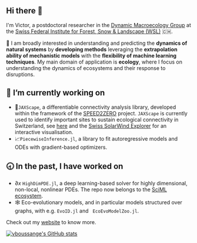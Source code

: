 ## Hi there 👋

I'm Victor, a postdoctoral researcher in the [Dynamic Macroecology Group](https://www.wsl.ch/de/ueber-die-wsl/organisation/forschungseinheiten/landschaftsdynamik/dynamische-makrooekologie/) at the [Swiss Federal Institute for Forest, Snow & Landscape (WSL)](https://www.wsl.ch/en/index.html) 🇨🇭.
<br>

🌱 I am broadly interested in understanding and predicting the **dynamics of natural systems** by **developing methods** leveraging the **extrapolation ability of mechanistic models** with the **flexibility of machine learning techniques**. My main domain of application is **ecology**, where I focus on understanding the dynamics of ecosystems and their response to disruptions. 

## 🔭 I’m currently working on

- 🦌`JAXScape`, a differentiable connectivity analysis library, developed within the framework of the [SPEED2ZERO](https://speed2zero.ethz.ch/en/) project. `JAXScape` is currently used to identify important sites to sustain ecological connectivity in Switzerland, see [here](https://github.com/vboussange/CH_connectivity_analysis) and the [Swiss SolarWind Explorer](https://swiss-solarwind-explorer-v1.ethz.ch) for an interactive visualisation.
- 📈`PiecewiseInference.jl`, a library to fit autoregressive models and ODEs with gradient-based optimizers.

## 🕣 In the past, I have worked on 
- $\partial x$ `HighDimPDE.jl`, a deep learning-based solver for highly dimensional, non-local, nonlinear PDEs. The repo now belongs to the [SciML ecosystem](https://sciml.ai).
- 🕸️ Eco-evolutionary models, and in particular models structured over graphs, with e.g. `EvoID.jl` and ` EcoEvoModelZoo.jl`.

Check out my [website](https://vboussange.github.io) to know more.

[![vboussange's GitHub stats](https://github-readme-stats.vercel.app/api?username=vboussange)](https://github.com/anuraghazra/github-readme-stats)
